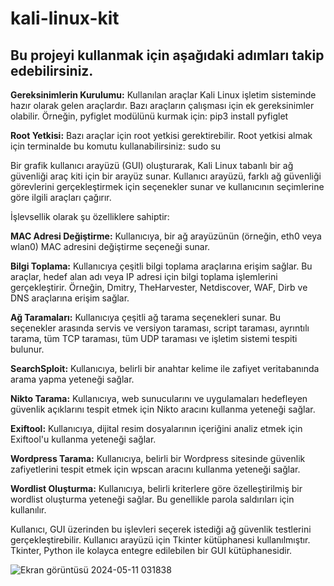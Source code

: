 # kali-linux-kit

## Bu projeyi kullanmak için aşağıdaki adımları takip edebilirsiniz.

**Gereksinimlerin Kurulumu:** Kullanılan araçlar Kali Linux işletim sisteminde hazır olarak gelen araçlardır. Bazı araçların çalışması için ek gereksinimler olabilir. Örneğin, pyfiglet modülünü kurmak için: pip3 install pyfiglet

**Root Yetkisi:** Bazı araçlar için root yetkisi gerektirebilir. Root yetkisi almak için terminalde bu komutu kullanabilirsiniz: sudo su

Bir grafik kullanıcı arayüzü (GUI) oluşturarak, Kali Linux tabanlı bir ağ güvenliği araç kiti için bir arayüz sunar. Kullanıcı arayüzü, farklı ağ güvenliği görevlerini gerçekleştirmek için seçenekler sunar ve kullanıcının seçimlerine göre ilgili araçları çağırır.

İşlevsellik olarak şu özelliklere sahiptir:

**MAC Adresi Değiştirme:**  Kullanıcıya, bir ağ arayüzünün (örneğin, eth0 veya wlan0) MAC adresini değiştirme seçeneği sunar.

**Bilgi Toplama:** Kullanıcıya çeşitli bilgi toplama araçlarına erişim sağlar. Bu araçlar, hedef alan adı veya IP adresi için bilgi toplama işlemlerini gerçekleştirir. Örneğin, Dmitry, TheHarvester, Netdiscover, WAF, Dirb ve DNS araçlarına erişim sağlar.

**Ağ Taramaları:** Kullanıcıya çeşitli ağ tarama seçenekleri sunar. Bu seçenekler arasında servis ve versiyon taraması, script taraması, ayrıntılı tarama, tüm TCP taraması, tüm UDP taraması ve işletim sistemi tespiti bulunur.

**SearchSploit:** Kullanıcıya, belirli bir anahtar kelime ile zafiyet veritabanında arama yapma yeteneği sağlar.

**Nikto Tarama:** Kullanıcıya, web sunucularını ve uygulamaları hedefleyen güvenlik açıklarını tespit etmek için Nikto aracını kullanma yeteneği sağlar.

**Exiftool:** Kullanıcıya, dijital resim dosyalarının içeriğini analiz etmek için Exiftool'u kullanma yeteneği sağlar.

**Wordpress Tarama:** Kullanıcıya, belirli bir Wordpress sitesinde güvenlik zafiyetlerini tespit etmek için wpscan aracını kullanma yeteneği sağlar.

**Wordlist Oluşturma:** Kullanıcıya, belirli kriterlere göre özelleştirilmiş bir wordlist oluşturma yeteneği sağlar. Bu genellikle parola saldırıları için kullanılır.

Kullanıcı, GUI üzerinden bu işlevleri seçerek istediği ağ güvenlik testlerini gerçekleştirebilir. Kullanıcı arayüzü için Tkinter kütüphanesi kullanılmıştır. Tkinter, Python ile kolayca entegre edilebilen bir GUI kütüphanesidir.



![Ekran görüntüsü 2024-05-11 031838](https://github.com/oznursm/kali-linux-kit/assets/106736591/31df917d-c353-4aa7-997b-b54610002ab6)




